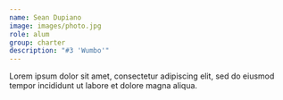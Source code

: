 ```yaml
---
name: Sean Dupiano
image: images/photo.jpg
role: alum
group: charter
description: "#3 'Wumbo'"
---
```


Lorem ipsum dolor sit amet, consectetur adipiscing elit, sed do eiusmod tempor incididunt ut labore et dolore magna aliqua.
